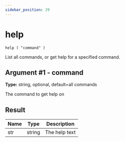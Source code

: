 ```yaml
---
sidebar_position: 29
---
```

# help

`help ( "command" )`

List all commands, or get help for a specified command.

## Argument #1 - command

**Type:** string, optional, default=all commands

The command to get help on

## Result

| Name | Type   | Description   |
| ---- | ------ | ------------- |
| str  | string | The help text |